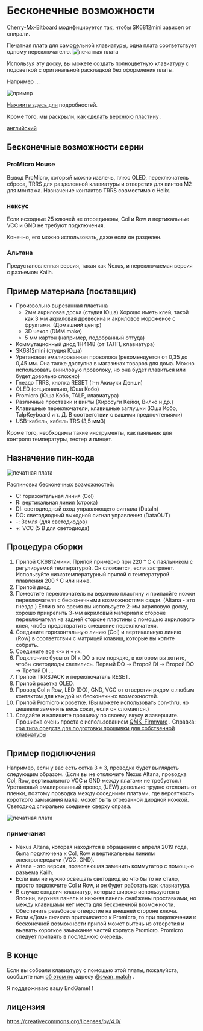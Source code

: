 # Бесконечные возможности

[Cherry-Mx-Bitboard](https://github.com/ogatatsu/Cherry-Mx-Bitboard) модифицируется так, чтобы SK6812mini зависел от спирали.

Печатная плата для самодельной клавиатуры, одна плата соответствует одному переключателю. ![печатная плата](pcbs.jpg)

Используя эту доску, вы можете создать полноцветную клавиатуру с подсветкой с оригинальной раскладкой без оформления платы.

Например ...

![пример](https://cdn-ak.f.st-hatena.com/images/fotolife/s/swan_match/20180915/20180915184339.jpg)

[Нажмите здесь для](https://swan-match.hatenablog.com/entry/2018/09/15/184923) подробностей.

Кроме того, мы раскрыли, [как сделать верхнюю пластину](https://swanmatch.github.io/topplate-tips) .

[английский](https://translate.google.com/translate?hl=ja&sl=auto&tl=en&u=https%3A%2F%2Fswanmatch.github.io%2FMxLEDBitPCB%2F&sandbox=1)

## Бесконечные возможности серии

### ProMicro House

Вывод ProMicro, который можно извлечь, плюс OLED, переключатель сброса, TRRS для разделенной клавиатуры и отверстия для винтов M2 для монтажа.
 Назначение контактов TRRS совместимо с Helix.

### нексус

Если исходные 25 ключей не отсоединены, Col и Row и вертикальные VCC и GND не требуют подключения.

Конечно, его можно использовать, даже если он разделен.

### Альтана

Предустановленная версия, такая как Nexus, и переключаемая версия с разъемом Kailh.

## Пример материала (поставщик)

- Произвольно вырезанная пластина
    - 2мм акриловая доска (студия Юша)
         Хорошо иметь клей, такой как 3 мм акриловая древесина и акриловое мороженое с фруктами. (Домашний центр)
    - 3D чехол (DMM.make)
    - 5 мм картон (например, подобранный оттуда)
- Коммутационный диод 1Н4148 (от ТАЛП, клавиатура)
- SK6812mini (студия Юша)
- Уретановая эмалированная проволока (рекомендуется от 0,35 до 0,45 мм. Она также доступна в магазинах товаров для дома. Можно использовать виниловую проволоку, но она будет плавиться или будет довольно сложно)
- Гнездо TRRS, кнопка RESET (г-н Акизуки Денши)
- OLED (опционально, Юша Кобо)
- Promicro (Юша Кобо, TALP, клавиатура)
- Различные проставки и винты (Хиросуги Кейки, Вилко и др.)
- Клавишные переключатели, клавишные заглушки (Юша Кобо, TalpKeyboard и т. Д. В соответствии с вашими предпочтениями)
- USB-кабель, кабель TRS (3,5 мм3)

Кроме того, необходимы такие инструменты, как паяльник для контроля температуры, тестер и пинцет.

## Назначение пин-кода

![печатная плата](pcb1.png)

Распиновка бесконечных возможностей:

- C: горизонтальная линия (Col)
- R: вертикальная линия (строка)
- DI: светодиодный вход управляющего сигнала (DataIn)
- DO: светодиодный выходной сигнал управления (DataOUT)
- -: Земля (для светодиодов)
- +: VCC (5 В для светодиода)

## Процедура сборки

1. Припой СК6812мини.
     Припой примерно при 220 ° C с паяльником с регулируемой температурой.
     Он сломается, если застрянет.
     Используйте низкотемпературный припой с температурой плавления 200 ° C или ниже.
2. Припой диод.
3. Поместите переключатель на верхнюю пластину и припаяйте ножки переключателя с бесконечными возможностями сзади.
     (Altana - это гнездо.) Если в это время вы используете 2-мм акриловую доску, хорошо прикрепить 3-мм акриловый материал к стороне переключателя на задней стороне пластины с помощью акрилового клея, чтобы предотвратить смещение переключателя.
4. Соедините горизонтальную линию (Col) и вертикальную линию (Row) в соответствии с матрицей клавиш, которые вы хотите собрать.
5. Соедините все «-» и «+».
6. Подключите бусы от DI к DO в том порядке, в котором вы хотите, чтобы светодиоды светились. Первый DO → Второй DI → Второй DO → Третий DI ...
7. Припой TRRSJACK и переключатель RESET.
8. Припой розетка OLED.
9. Провод Col и Row, LED (DO), GND, VCC от отверстия рядом с любым контактом для каждой из бесконечных возможностей.
10. Припой Promicro к розетке.
     (Вы можете использовать con-thru, но дешевле заменить весь сокет, если он сломается.)
11. Создайте и напишите прошивку по своему вкусу и завершите.
     Прошивка очень проста с использованием [QMK_Firmware](https://github.com/qmk/qmk_firmware) .
     Справка: [три типа средств для подготовки прошивки для собственной клавиатуры](https://skyhigh-works.hatenablog.com/entry/2018/10/09/120909)

## Пример подключения

Например, если у вас есть сетка 3 * 3, проводка будет выглядеть следующим образом.
 (Если вы не отключите Nexus Altana, проводка Col, Row, вертикального VCC и GND между платами не требуется.)
 Уретановый эмалированный провод (UEW) довольно трудно отслоить от пленки, поэтому проводка между соседними платами, где вероятность короткого замыкания мала, может быть отрезанной диодной ножкой.
 Светодиод спирально соединен сверху справа.

![печатная плата](pcb9.png)

### примечания

- Nexus Altana, которая находится в обращении с апреля 2019 года, была подключена к Col, Row и вертикальным линиям электропередачи (VCC, GND).
- Altana - это версия, позволяющая заменить коммутатор с помощью разъема Kailh.
- Если вам не нужно освещать светодиод во что бы то ни стало, просто подключите Col и Row, и он будет работать как клавиатура.
- В случае сэндвич-клавиатур, которые широко используются в Японии, верхняя панель и нижняя панель снабжены проставками, но между клавишами нет места для бесконечной возможности. Обеспечить резьбовое отверстие на внешней стороне ключа.
- Если «Дом» сначала припаивается к Promicro, то при подключении к бесконечной возможности припой может вытечь из отверстия и вызвать короткое замыкание частей корпуса Promicro.
     Promicro следует припаять в последнюю очередь.

## В конце

Если вы собрали клавиатуру с помощью этой платы, пожалуйста, сообщите нам [об этом по](https://twitter.com/swan_match) адресу [@swan_match](https://twitter.com/swan_match) .

Я поддерживаю вашу EndGame! !

## лицензия

https://creativecommons.org/licenses/by/4.0/
